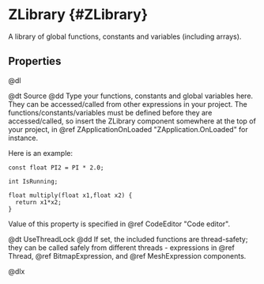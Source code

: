 # ZLibrary {#ZLibrary}

A library of global functions, constants and variables (including arrays).

## Properties

@dl

@dt Source
@dd Type your functions, constants and global variables here. They can be accessed/called from other expressions in your project. The functions/constants/variables must be defined before they are accessed/called, so insert the ZLibrary component somewhere at the top of your project, in @ref ZApplicationOnLoaded "ZApplication.OnLoaded" for instance.

Here is an example:

    const float PI2 = PI * 2.0;

    int IsRunning;

    float multiply(float x1,float x2) {
      return x1*x2;
    }

Value of this property is specified in @ref CodeEditor "Code editor".

@dt UseThreadLock
@dd If set, the included functions are thread-safety; they can be called safely from different threads - expressions in @ref Thread, @ref BitmapExpression, and @ref MeshExpression components.

@dlx
